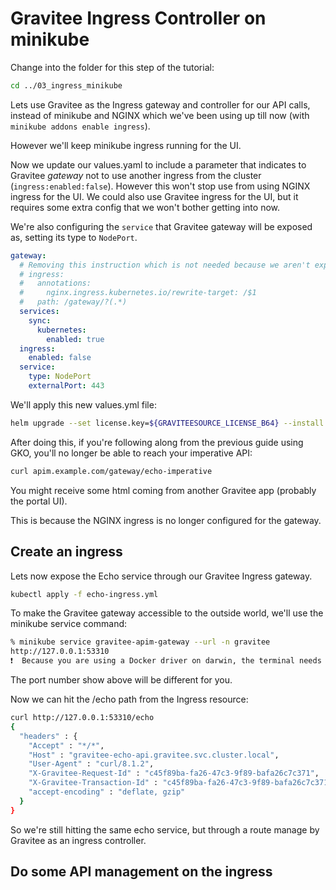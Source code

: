 # Gravitee Ingress Controller on minikube

Change into the folder for this step of the tutorial:

```sh
cd ../03_ingress_minikube
```

Lets use Gravitee as the Ingress gateway and controller for our API calls, instead of minikube and NGINX which we've been using up till now (with `minikube addons enable ingress`). 

However we'll keep minikube ingress running for the UI. 

Now we update our values.yaml to include a parameter that indicates to Gravitee *gateway* not to use another ingress from the cluster (`ingress:enabled:false`). However this won't stop use from using NGINX ingress for the UI. We could also use Gravitee ingress for the UI, but it requires some extra config that we won't bother getting into now. 

We're also configuring the `service` that Gravitee gateway will be exposed as, setting its type to `NodePort`. 

```yaml
gateway:
  # Removing this instruction which is not needed because we aren't exposing the gateway through NGINX ingress anymore
  # ingress:
  #   annotations:
  #     nginx.ingress.kubernetes.io/rewrite-target: /$1
  #   path: /gateway/?(.*)
  services:
    sync:
      kubernetes:
        enabled: true
  ingress:
    enabled: false
  service:
    type: NodePort
    externalPort: 443
```

We'll apply this new values.yml file:

```sh
helm upgrade --set license.key=${GRAVITEESOURCE_LICENSE_B64} --install gravitee-apim graviteeio/apim -f 03_values.yml --namespace gravitee
```

After doing this, if you're following along from the previous guide using GKO, you'll no longer be able to reach your imperative API:

```sh
curl apim.example.com/gateway/echo-imperative                                                                                                      
```

You might receive some html coming from another Gravitee app (probably the portal UI).

This is because the NGINX ingress is no longer configured for the gateway. 

## Create an ingress

Lets now expose the Echo service through our Gravitee Ingress gateway. 

```sh
kubectl apply -f echo-ingress.yml 
```

To make the Gravitee gateway accessible to the outside world, we'll use the minikube service command:

```sh
% minikube service gravitee-apim-gateway --url -n gravitee
http://127.0.0.1:53310
❗  Because you are using a Docker driver on darwin, the terminal needs to be open to run it.
```

The port number show above will be different for you. 

Now we can hit the /echo path from the Ingress resource:

```sh
curl http://127.0.0.1:53310/echo   
{
  "headers" : {
    "Accept" : "*/*",
    "Host" : "gravitee-echo-api.gravitee.svc.cluster.local",
    "User-Agent" : "curl/8.1.2",
    "X-Gravitee-Request-Id" : "c45f89ba-fa26-47c3-9f89-bafa26c7c371",
    "X-Gravitee-Transaction-Id" : "c45f89ba-fa26-47c3-9f89-bafa26c7c371",
    "accept-encoding" : "deflate, gzip"
  }
}
```

So we're still hitting the same echo service, but through a route manage by Gravitee as an ingress controller. 

## Do some API management on the ingress



